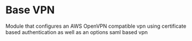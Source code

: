 # Base VPN

Module that configures an AWS OpenVPN compatible vpn using certificate based authentication as well as an
options saml based vpn
